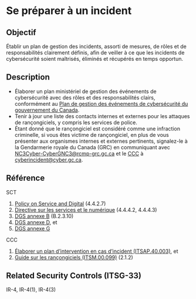 # Se préparer à un incident

## Objectif

Établir un plan de gestion des incidents, assorti de mesures, de rôles et de responsabilités clairement définis, afin de veiller à ce que les incidents de cybersécurité soient maîtrisés, éliminés et récupérés en temps opportun.

## Description

- Élaborer un plan ministériel de gestion des événements de cybersécurité avec des rôles et des responsabilités clairs, conformément au [Plan de gestion des événements de cybersécurité du gouvernement du Canada](https://www.canada.ca/en/government/system/digital-government/online-security-privacy/security-identity-management/government-canada-cyber-security-event-management-plan.html#toc5).
- Tenir à jour une liste des contacts internes et externes pour les attaques de rançongiciels, y compris les services de police.
- Étant donné que le rançongiciel est considéré comme une infraction criminelle, si vous êtes victime de rançongiciel, en plus de vous présenter aux organismes internes et externes pertinents, signalez-le à la Gendarmerie royale du Canada (GRC) en communiquant avec NC3Cyber-CyberGNC3@rcmp-grc.gc.ca et le [CCC](https://cyber.gc.ca/en/incident-management) à cyberincident@cyber.gc.ca.

## Référence

SCT

1. [Policy on Service and Digital](https://www.tbs-sct.gc.ca/pol/doc-eng.aspx?id=32603) (4.4.2.7)
2. [Directive sur les services et le numérique](https://www.tbs-sct.gc.ca/pol/doc-fra.aspx?id=32601) (4.4.4.2, 4.4.4.3)
3. [DGS annexe B](https://www.tbs-sct.gc.ca/pol/doc-fra.aspx?id=32611) (B.2.3.10)
4. [DGS annexe D](https://www.tbs-sct.gc.ca/pol/doc-fra.aspx?id=32611), et
5. [DGS annexe G](https://www.tbs-sct.gc.ca/pol/doc-fra.aspx?id=32611)

CCC

1. [Élaborer un plan d’intervention en cas d’incident (ITSAP.40.003)](https://cyber.gc.ca/fr/orientation/elaborer-un-plan-dintervention-en-cas-dincident-itsap40003), et
2. [Guide sur les rançongiciels (ITSM.00.099)](https://cyber.gc.ca/fr/orientation/guide-sur-les-rancongiciels-itsm00099) (2.1.2)

## Related Security Controls (ITSG-33)

IR-4, IR-4(1), IR-4(3)
